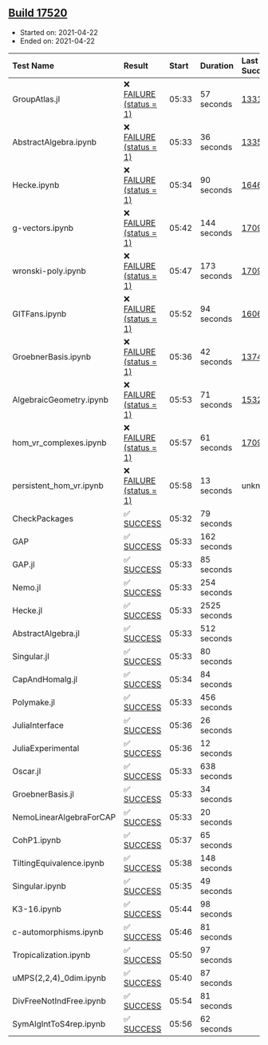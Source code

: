 ## [Build 17520](https://oscarci.mathematik.uni-kl.de/job/oscar/17520/)

* Started on: 2021-04-22
* Ended on: 2021-04-22

| Test Name    | Result | Start | Duration | Last Success | First Failure |
|:-------------|:-------|:------|:---------|:-------------|:--------------|
| GroupAtlas.jl | ❌ [FAILURE (status = 1)](https://oscarci.mathematik.uni-kl.de/job/oscar/17520/artifact/logs/build-17520/GroupAtlas.jl.log) | 05:33 | 57 seconds | [13311](https://oscarci.mathematik.uni-kl.de/job/oscar/13311/) | [13312](https://oscarci.mathematik.uni-kl.de/job/oscar/13312/) |
| AbstractAlgebra.ipynb | ❌ [FAILURE (status = 1)](https://oscarci.mathematik.uni-kl.de/job/oscar/17520/artifact/logs/build-17520/AbstractAlgebra.ipynb.log) | 05:33 | 36 seconds | [13355](https://oscarci.mathematik.uni-kl.de/job/oscar/13355/) | [13356](https://oscarci.mathematik.uni-kl.de/job/oscar/13356/) |
| Hecke.ipynb | ❌ [FAILURE (status = 1)](https://oscarci.mathematik.uni-kl.de/job/oscar/17520/artifact/logs/build-17520/Hecke.ipynb.log) | 05:34 | 90 seconds | [16463](https://oscarci.mathematik.uni-kl.de/job/oscar/16463/) | [16464](https://oscarci.mathematik.uni-kl.de/job/oscar/16464/) |
| g-vectors.ipynb | ❌ [FAILURE (status = 1)](https://oscarci.mathematik.uni-kl.de/job/oscar/17520/artifact/logs/build-17520/g-vectors.ipynb.log) | 05:42 | 144 seconds | [17099](https://oscarci.mathematik.uni-kl.de/job/oscar/17099/) | [17100](https://oscarci.mathematik.uni-kl.de/job/oscar/17100/) |
| wronski-poly.ipynb | ❌ [FAILURE (status = 1)](https://oscarci.mathematik.uni-kl.de/job/oscar/17520/artifact/logs/build-17520/wronski-poly.ipynb.log) | 05:47 | 173 seconds | [17098](https://oscarci.mathematik.uni-kl.de/job/oscar/17098/) | [17099](https://oscarci.mathematik.uni-kl.de/job/oscar/17099/) |
| GITFans.ipynb | ❌ [FAILURE (status = 1)](https://oscarci.mathematik.uni-kl.de/job/oscar/17520/artifact/logs/build-17520/GITFans.ipynb.log) | 05:52 | 94 seconds | [16068](https://oscarci.mathematik.uni-kl.de/job/oscar/16068/) | [16069](https://oscarci.mathematik.uni-kl.de/job/oscar/16069/) |
| GroebnerBasis.ipynb | ❌ [FAILURE (status = 1)](https://oscarci.mathematik.uni-kl.de/job/oscar/17520/artifact/logs/build-17520/GroebnerBasis.ipynb.log) | 05:36 | 42 seconds | [13748](https://oscarci.mathematik.uni-kl.de/job/oscar/13748/) | [13749](https://oscarci.mathematik.uni-kl.de/job/oscar/13749/) |
| AlgebraicGeometry.ipynb | ❌ [FAILURE (status = 1)](https://oscarci.mathematik.uni-kl.de/job/oscar/17520/artifact/logs/build-17520/AlgebraicGeometry.ipynb.log) | 05:53 | 71 seconds | [15322](https://oscarci.mathematik.uni-kl.de/job/oscar/15322/) | [15323](https://oscarci.mathematik.uni-kl.de/job/oscar/15323/) |
| hom_vr_complexes.ipynb | ❌ [FAILURE (status = 1)](https://oscarci.mathematik.uni-kl.de/job/oscar/17520/artifact/logs/build-17520/hom_vr_complexes.ipynb.log) | 05:57 | 61 seconds | [17099](https://oscarci.mathematik.uni-kl.de/job/oscar/17099/) | [17100](https://oscarci.mathematik.uni-kl.de/job/oscar/17100/) |
| persistent_hom_vr.ipynb | ❌ [FAILURE (status = 1)](https://oscarci.mathematik.uni-kl.de/job/oscar/17520/artifact/logs/build-17520/persistent_hom_vr.ipynb.log) | 05:58 | 13 seconds | unknown | unknown |
| CheckPackages | ✅ [SUCCESS](https://oscarci.mathematik.uni-kl.de/job/oscar/17520/artifact/logs/build-17520/CheckPackages.log) | 05:32 | 79 seconds |  |  |
| GAP | ✅ [SUCCESS](https://oscarci.mathematik.uni-kl.de/job/oscar/17520/artifact/logs/build-17520/GAP.log) | 05:33 | 162 seconds |  |  |
| GAP.jl | ✅ [SUCCESS](https://oscarci.mathematik.uni-kl.de/job/oscar/17520/artifact/logs/build-17520/GAP.jl.log) | 05:33 | 85 seconds |  |  |
| Nemo.jl | ✅ [SUCCESS](https://oscarci.mathematik.uni-kl.de/job/oscar/17520/artifact/logs/build-17520/Nemo.jl.log) | 05:33 | 254 seconds |  |  |
| Hecke.jl | ✅ [SUCCESS](https://oscarci.mathematik.uni-kl.de/job/oscar/17520/artifact/logs/build-17520/Hecke.jl.log) | 05:33 | 2525 seconds |  |  |
| AbstractAlgebra.jl | ✅ [SUCCESS](https://oscarci.mathematik.uni-kl.de/job/oscar/17520/artifact/logs/build-17520/AbstractAlgebra.jl.log) | 05:33 | 512 seconds |  |  |
| Singular.jl | ✅ [SUCCESS](https://oscarci.mathematik.uni-kl.de/job/oscar/17520/artifact/logs/build-17520/Singular.jl.log) | 05:33 | 80 seconds |  |  |
| CapAndHomalg.jl | ✅ [SUCCESS](https://oscarci.mathematik.uni-kl.de/job/oscar/17520/artifact/logs/build-17520/CapAndHomalg.jl.log) | 05:34 | 84 seconds |  |  |
| Polymake.jl | ✅ [SUCCESS](https://oscarci.mathematik.uni-kl.de/job/oscar/17520/artifact/logs/build-17520/Polymake.jl.log) | 05:33 | 456 seconds |  |  |
| JuliaInterface | ✅ [SUCCESS](https://oscarci.mathematik.uni-kl.de/job/oscar/17520/artifact/logs/build-17520/JuliaInterface.log) | 05:36 | 26 seconds |  |  |
| JuliaExperimental | ✅ [SUCCESS](https://oscarci.mathematik.uni-kl.de/job/oscar/17520/artifact/logs/build-17520/JuliaExperimental.log) | 05:36 | 12 seconds |  |  |
| Oscar.jl | ✅ [SUCCESS](https://oscarci.mathematik.uni-kl.de/job/oscar/17520/artifact/logs/build-17520/Oscar.jl.log) | 05:33 | 638 seconds |  |  |
| GroebnerBasis.jl | ✅ [SUCCESS](https://oscarci.mathematik.uni-kl.de/job/oscar/17520/artifact/logs/build-17520/GroebnerBasis.jl.log) | 05:33 | 34 seconds |  |  |
| NemoLinearAlgebraForCAP | ✅ [SUCCESS](https://oscarci.mathematik.uni-kl.de/job/oscar/17520/artifact/logs/build-17520/NemoLinearAlgebraForCAP.log) | 05:33 | 20 seconds |  |  |
| CohP1.ipynb | ✅ [SUCCESS](https://oscarci.mathematik.uni-kl.de/job/oscar/17520/artifact/logs/build-17520/CohP1.ipynb.log) | 05:37 | 65 seconds |  |  |
| TiltingEquivalence.ipynb | ✅ [SUCCESS](https://oscarci.mathematik.uni-kl.de/job/oscar/17520/artifact/logs/build-17520/TiltingEquivalence.ipynb.log) | 05:38 | 148 seconds |  |  |
| Singular.ipynb | ✅ [SUCCESS](https://oscarci.mathematik.uni-kl.de/job/oscar/17520/artifact/logs/build-17520/Singular.ipynb.log) | 05:35 | 49 seconds |  |  |
| K3-16.ipynb | ✅ [SUCCESS](https://oscarci.mathematik.uni-kl.de/job/oscar/17520/artifact/logs/build-17520/K3-16.ipynb.log) | 05:44 | 98 seconds |  |  |
| c-automorphisms.ipynb | ✅ [SUCCESS](https://oscarci.mathematik.uni-kl.de/job/oscar/17520/artifact/logs/build-17520/c-automorphisms.ipynb.log) | 05:46 | 81 seconds |  |  |
| Tropicalization.ipynb | ✅ [SUCCESS](https://oscarci.mathematik.uni-kl.de/job/oscar/17520/artifact/logs/build-17520/Tropicalization.ipynb.log) | 05:50 | 97 seconds |  |  |
| uMPS(2,2,4)_0dim.ipynb | ✅ [SUCCESS](https://oscarci.mathematik.uni-kl.de/job/oscar/17520/artifact/logs/build-17520/uMPS-2-2-4-_0dim.ipynb.log) | 05:40 | 87 seconds |  |  |
| DivFreeNotIndFree.ipynb | ✅ [SUCCESS](https://oscarci.mathematik.uni-kl.de/job/oscar/17520/artifact/logs/build-17520/DivFreeNotIndFree.ipynb.log) | 05:54 | 81 seconds |  |  |
| SymAlgIntToS4rep.ipynb | ✅ [SUCCESS](https://oscarci.mathematik.uni-kl.de/job/oscar/17520/artifact/logs/build-17520/SymAlgIntToS4rep.ipynb.log) | 05:56 | 62 seconds |  |  |
